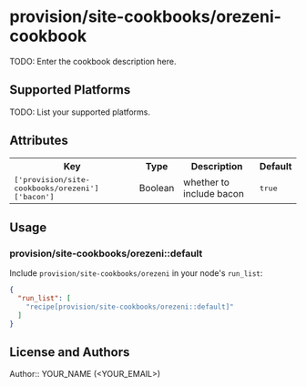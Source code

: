 # provision/site-cookbooks/orezeni-cookbook

TODO: Enter the cookbook description here.

## Supported Platforms

TODO: List your supported platforms.

## Attributes

<table>
  <tr>
    <th>Key</th>
    <th>Type</th>
    <th>Description</th>
    <th>Default</th>
  </tr>
  <tr>
    <td><tt>['provision/site-cookbooks/orezeni']['bacon']</tt></td>
    <td>Boolean</td>
    <td>whether to include bacon</td>
    <td><tt>true</tt></td>
  </tr>
</table>

## Usage

### provision/site-cookbooks/orezeni::default

Include `provision/site-cookbooks/orezeni` in your node's `run_list`:

```json
{
  "run_list": [
    "recipe[provision/site-cookbooks/orezeni::default]"
  ]
}
```

## License and Authors

Author:: YOUR_NAME (<YOUR_EMAIL>)
